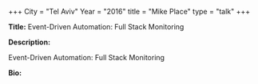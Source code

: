 +++
City = "Tel Aviv"
Year = "2016"
title = "Mike Place"
type = "talk"
+++

<div class="span-15  ">
  <div class="span-15  last ">
  <p><strong>Title:</strong>
  Event-Driven Automation: Full Stack Monitoring
  </p>

  <p><strong>Description:</strong></p>

  <p>Event-Driven Automation: Full Stack Monitoring  </p>
      <p><strong>Bio:</strong></p>

  <p></p>

  </div>
</div>
